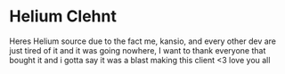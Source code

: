 # Helium Clehnt

Heres Helium source due to the fact me, kansio, and every other dev are just tired of it and it was going nowhere, I want to thank everyone that bought it and i gotta say it was a blast making this client <3 love you all
